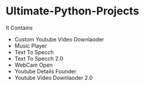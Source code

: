 # Ultimate-Python-Projects
It Contains 
- Custom Youtube Video Downlaoder
- Music Player
- Text To Specch 
- Text To Specch 2.0 
- WebCam Open
- Youtube Details Founder 
- Youtube Video Downlaoder 2.0
